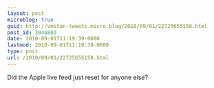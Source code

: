 ```yaml
---
layout: post
microblog: true
guid: http://vmstan-tweets.micro.blog/2010/09/01/22725655158.html
post_id: 3046803
date: 2010-09-01T11:19:39-0600
lastmod: 2010-09-01T11:19:39-0600
type: post
url: /2010/09/01/22725655158.html
---
```

Did the Apple live feed just reset for anyone else?

